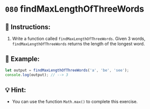 # `080` findMaxLengthOfThreeWords

## 📝 Instructions:

1. Write a function called `findMaxLengthOfThreeWords`. Given 3 words, `findMaxLengthOfThreeWords` returns the length of the longest word.

## 📎 Example:

```js
let output = findMaxLengthOfThreeWords('a', 'be', 'see');
console.log(output); // --> 3
```

## 💡 Hint:

+ You can use the function `Math.max()` to complete this exercise.
